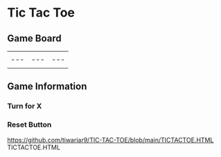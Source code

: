 # Tic Tac Toe

## Game Board

| | | |
|---|---|---|
| | | |
|---|---|---|
| | | |

## Game Information

### Turn for X

### Reset Button
https://github.com/tiwariar9/TIC-TAC-TOE/blob/main/TICTACTOE.HTML
TICTACTOE.HTML
